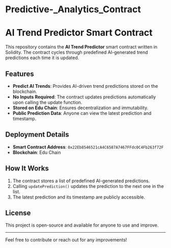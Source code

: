 # Predictive-_Analytics_Contract
# AI Trend Predictor Smart Contract

This repository contains the **AI Trend Predictor** smart contract written in Solidity. The contract cycles through predefined AI-generated trend predictions each time it is updated.

## Features
- **Predict AI Trends**: Provides AI-driven trend predictions stored on the blockchain.
- **No Inputs Required**: The contract updates predictions automatically upon calling the update function.
- **Stored on Edu Chain**: Ensures decentralization and immutability.
- **Public Prediction Data**: Anyone can view the latest prediction and timestamp.

## Deployment Details
- **Smart Contract Address**: `0x22Eb8546521cA4C6587A7467FFdc0C4Fb263f72F`
- **Blockchain**: Edu Chain

## How It Works
1. The contract stores a list of predefined AI-generated predictions.
2. Calling `updatePrediction()` updates the prediction to the next one in the list.
3. The latest prediction and its timestamp are publicly accessible.

## License
This project is open-source and available for anyone to use and improve.

---
Feel free to contribute or reach out for any improvements!

